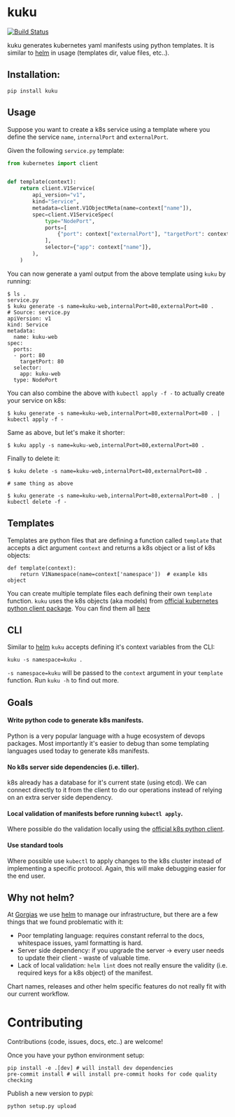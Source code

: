 # kuku

[![Build Status](https://travis-ci.org/xarg/kuku.svg?branch=master)](https://travis-ci.org/xarg/kuku)

kuku generates kubernetes yaml manifests using python templates. It is similar to [helm](https://helm.sh/) in usage (templates dir, value files, etc..).


## Installation:

    pip install kuku

## Usage

Suppose you want to create a k8s service using a template where you define the service `name`, `internalPort` and `externalPort`.

Given the following `service.py` template:

```python
from kubernetes import client


def template(context):
    return client.V1Service(
        api_version="v1",
        kind="Service",
        metadata=client.V1ObjectMeta(name=context["name"]),
        spec=client.V1ServiceSpec(
            type="NodePort",
            ports=[
                {"port": context["externalPort"], "targetPort": context["internalPort"]}
            ],
            selector={"app": context["name"]},
        ),
    )
```

You can now generate a yaml output from the above template using `kuku` by running: 

    $ ls .
    service.py 
    $ kuku generate -s name=kuku-web,internalPort=80,externalPort=80 .
    # Source: service.py
    apiVersion: v1
    kind: Service
    metadata:
      name: kuku-web
    spec:
      ports:
      - port: 80
        targetPort: 80
      selector:
        app: kuku-web
      type: NodePort
      
      
You can also combine the above with `kubectl apply -f -` to actually create your service on k8s:

    $ kuku generate -s name=kuku-web,internalPort=80,externalPort=80 . | kubectl apply -f -
    
Same as above, but let's make it shorter:

    $ kuku apply -s name=kuku-web,internalPort=80,externalPort=80 .
   
Finally to delete it: 

    $ kuku delete -s name=kuku-web,internalPort=80,externalPort=80 .
    
    # same thing as above
    
    $ kuku generate -s name=kuku-web,internalPort=80,externalPort=80 . | kubectl delete -f - 

## Templates      

Templates are python files that are defining a function called `template` that accepts a dict argument `context` and 
returns a k8s object or a list of k8s objects:

    def template(context):
        return V1Namespace(name=context['namespace'])  # example k8s object 

You can create multiple template files each defining their own `template` function.
`kuku` uses the k8s objects (aka models) from [official kubernetes python client package](https://github.com/kubernetes-client/python).
You can find them all [here](https://github.com/kubernetes-client/python/blob/master/kubernetes/README.md#documentation-for-models)


## CLI

Similar to [helm](https://helm.sh/) `kuku` accepts defining it's context variables from the CLI:

    kuku -s namespace=kuku .
    
`-s namespace=kuku` will be passed to the `context` argument in your `template` function. Run `kuku -h` to find out more.

## Goals

#### Write python code to generate k8s manifests.
Python is a very popular language with a huge ecosystem of devops packages. Most importantly it's easier to debug than 
some templating languages used today to generate k8s manifests.

#### No k8s server side dependencies (i.e. tiller).
k8s already has a database for it's current state (using etcd). We can connect directly to it from the client to 
do our operations instead of relying on an extra server side dependency.

#### Local validation of manifests before running `kubectl apply`. 
Where possible do the validation locally using the [official k8s python client](https://github.com/kubernetes-client/python).

#### Use standard tools
Where possible use `kubectl` to apply changes to the k8s cluster instead of implementing a specific protocol.
Again, this will make debugging easier for the end user.

## Why not helm?

At [Gorgias](https://gorgias.io) we use [helm](https://helm.sh/) to manage our infrastructure, but there are a few 
things that we found problematic with it:

- Poor templating language: requires constant referral to the docs, whitespace issues, yaml formatting is hard.
- Server side dependency: if you upgrade the server -> every user needs to update their client - waste of valuable time.
- Lack of local validation: `helm lint` does not really ensure the validity (i.e. required keys for a k8s object) of the manifest.

Chart names, releases and other helm specific features do not really fit with our current workflow.


# Contributing

Contributions (code, issues, docs, etc..) are welcome!

Once you have your python environment setup:

    pip install -e .[dev] # will install dev dependencies
    pre-commit install # will install pre-commit hooks for code quality checking 
    
Publish a new version to pypi:

    python setup.py upload
